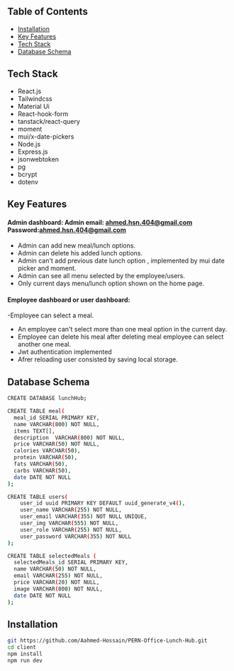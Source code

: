 ## Table of Contents

- [Installation](#installation)
- [Key Features](#key-features)
- [Tech Stack](#tech-stack)
- [Database Schema](#database-schema)

## Tech Stack
- React.js
- Tailwindcss
- Material Ui
- React-hook-form
- tanstack/react-query
- moment
- mui/x-date-pickers
- Node.js
- Express.js
- jsonwebtoken
- pg
- bcrypt
- dotenv


## Key Features
#### Admin dashboard: Admin email: ahmed.hsn.404@gmail.com Password:ahmed.hsn.404@gmail.com
- Admin can add new meal/lunch options.
- Admin can delete his added lunch options.
- Admin can't add previous date lunch option , implemented by mui date picker and  moment.
- Admin can see all menu selected by the employee/users.
- Only current days menu/lunch option shown on the home page.
#### Employee dashboard or user dashboard:
-Employee can select a meal.
- An employee can't select more than one meal option in the current day.
- Employee can delete his meal after deleting meal employee can select another one meal.
- Jwt authentication implemented
- Afrer reloading user consisted by saving local storage.

## Database Schema

```bash
CREATE DATABASE lunchHub;

CREATE TABLE meal(
  meal_id SERIAL PRIMARY KEY,
  name VARCHAR(800) NOT NULL,
  items TEXT[],
  description  VARCHAR(800) NOT NULL,
  price VARCHAR(50) NOT NULL,
  calories VARCHAR(50),
  protein VARCHAR(50),
  fats VARCHAR(50),
  carbs VARCHAR(50),
  date DATE NOT NULL
);

CREATE TABLE users(
    user_id uuid PRIMARY KEY DEFAULT uuid_generate_v4(),
    user_name VARCHAR(255) NOT NULL,
    user_email VARCHAR(355) NOT NULL UNIQUE,
    user_img VARCHAR(555) NOT NULL,
    user_role VARCHAR(255) NOT NULL,
    user_password VARCHAR(355) NOT NULL 
);

CREATE TABLE selectedMeals (
  selectedMeals_id SERIAL PRIMARY KEY,
  name VARCHAR(50) NOT NULL,
  email VARCHAR(255) NOT NULL,
  price VARCHAR(20) NOT NULL,
  image VARCHAR(800) NOT NULL,
  date DATE NOT NULL
);
```

## Installation

```bash
git https://github.com/Aahmed-Hossain/PERN-Office-Lunch-Hub.git
cd client
npm install
npm run dev
```








